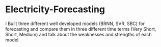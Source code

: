 # Electricity-Forecasting
I Built three different well developed models (BRNN, SVR, SBC) for forecasting and compare them in three different time terms (Very Short, Short, Medium) and talk about the weaknesses and strengths of each model
